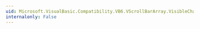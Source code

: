 ```yaml
---
uid: Microsoft.VisualBasic.Compatibility.VB6.VScrollBarArray.VisibleChanged
internalonly: False
---
```

